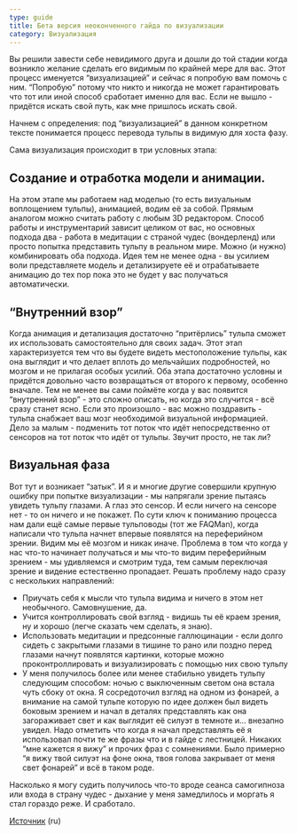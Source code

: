 ```yaml
---
type: guide
title: Бета версия неоконченного гайда по визуализации
category: Визуализация
---
```



Вы решили завести себе невидимого друга и дошли до той стадии когда возникло желание сделать его видимым по крайней мере для вас. Этот процесс именуется “визуализацией” и сейчас я попробую вам помочь с ним. “Попробую” потому что никто и никогда не может гарантировать что тот или иной способ сработает именно для вас. Если не вышло - придётся искать свой путь, как мне пришлось искать свой.
     
Начнем с определения: под “визуализацией” в данном конкретном тексте понимается процесс перевода тульпы в видимую для хоста фазу.
     
Сама визуализация происходит в  три условных этапа:
     
## Создание и отработка модели и анимации.
На этом этапе мы работаем над моделью (то есть визуальным воплощением тульпы), анимацией, водим её за собой. Прямым аналогом можно считать работу с любым 3D редактором. Способ работы и инструментарий зависит целиком от вас, но основных подхода два - работа в медитации с страной чудес (вондерленд) или просто попытка представить тульпу в реальном мире. Можно (и нужно) комбинировать оба подхода. Идея тем не менее одна - вы усилием воли представляете модель и детализируете её и отрабатываете анимацию до тех пор пока это не будет у вас получаться автоматически.

## “Внутренний взор”
Когда анимация и детализация достаточно “притёрлись” тульпа сможет их использовать самостоятельно для своих задач. Этот этап характеризуется тем что вы будете видеть местоположение тульпы, как она выглядит и что делает вплоть до мельчайших подробностей, но мозгом и не прилагая особых усилий. Оба этапа достаточно условны и придётся довольно часто возвращаться от второго к первому, особенно вначале. Тем не менее вы сами поймёте когда у вас появится “внутренний взор” - это сложно описать, но когда это случится - всё сразу станет ясно. Если это произошло - вас можно поздравить - тульпа снабжает ваш мозг необходимой визуальной информацией. Дело за малым - подменить тот поток что идёт непосредственно от сенсоров на тот поток что идёт от тульпы. Звучит просто, не так ли?
     
## Визуальная фаза
Вот тут и возникает “затык”. И я и многие другие совершили крупную ошибку при попытке визуализации - мы напрягали зрение пытаясь увидеть тульпу глазами. А глаз это сенсор. И если ничего на сенсоре нет - то он ничего и не покажет. По сути ключ к пониманию процесса нам дали ещё самые первые тульповоды (тот же FAQMan), когда написали что тульпа начнет впервые появлятся на переферийном зрении. Видим мы её мозгом и никак иначе. Проблема в том что когда у нас что-то начинает получаться и мы что-то видим переферийным зрением - мы удивляемся и смотрим туда, тем самым переключая зрение и видение естественно пропадает.
Решать проблему надо сразу с нескольких направлений:
  - Приучать себя к мысли что тульпа видима и ничего в этом нет необычного. Самовнушение, да.
  - Учится контроллировать свой взгляд - видишь ты её краем зрения, ну и хорошо (легче сказать чем сделать, я знаю).
  - Использовать медитации и предсонные галлюцинации - если долго сидеть с закрытыми глазами в тишине то рано или поздно перед глазами начнут появлятся картинки, которые можно проконтроллировать и визуализировать с помощью них свою тульпу
  - У меня получилось более или менее стабильно увидеть тульпу следующим способом: ночью с выключенным светом она встала чуть сбоку от окна. Я сосредоточил взгляд на одном из фонарей, а внимание на самой тульпе которую по идее должен был видеть боковым зрением и начал в деталях представлять как она загораживает свет и как выглядит её силуэт в темноте и… внезапно увидел. Надо отметить что когда я начал представлять её я использовал почти те же фразы что и в гайде с лестницей. Никаких “мне кажется я вижу” и прочих фраз с сомнениями. Было примерно “я вижу твой силуэт на фоне окна, твоя голова закрывает от меня свет фонарей” и всё в таком роде.

Насколько я могу судить получилось что-то вроде сеанса самогипноза или входа в страну чудес - дыхание у меня замедлилось и моргать я стал гораздо реже. И сработало.


[Источник](http://mylittletulpa.tumblr.com/post/32927289358) (ru)
